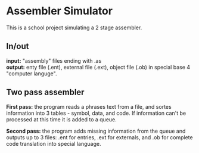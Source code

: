 # Assembler Simulator
This is a school project simulating a 2 stage assembler.  
 
 ## In/out
**input:** "assembly" files ending with .as  
**output:** enty file (.ent), external file (.ext), object file (.ob) in special base 4 "computer languge".  
  
## Two pass assembler  
**First pass:** the program reads a phrases text from a file, and sortes information into 3 tables - symbol, data, and code. If information can't be processed at this time it is added to a queue.  
  
**Second pass:** the program adds missing information from the queue and outputs up to 3 files: .ent for entries, .ext for externals, and .ob for complete code translation into special language.
